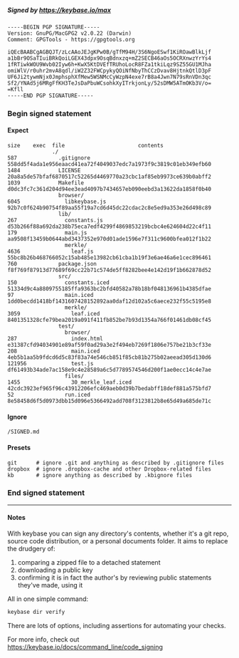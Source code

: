 ##### Signed by https://keybase.io/max
```
-----BEGIN PGP SIGNATURE-----
Version: GnuPG/MacGPG2 v2.0.22 (Darwin)
Comment: GPGTools - https://gpgtools.org

iQEcBAABCgAGBQJT/zLcAAoJEJgKPw0B/gTfM94H/3S6NgoESwf1KiROawBlkLjf
a1bBr9OSaTIuiBRkQoiLGEX43dpx9OsqBdnxzq+mZ2SECB46aOs5OCRXnwzYrYs4
1fRTiwkWOU9Wvb02Iyw6h+KwX5KtDVEfTRUhoLocR8FZa1tkiLqz9SZ55GU1MJha
omiWlV/r0uhr2mvA8qdl/iW2Z32FWCpykyQOiNfNbyThCCzDvav8HjtnkQtlD3pF
UF6Ji2tywmNjx0JmphsphXfMew5WSNMcCyWzpN4exe7rB8a4Jwn7N79sRnVDn3qc
Sf2/YNAd5j6MRgFfKH3TeJsDaPbuWCsohkXyITrkjonLy/52sDMW5ATmOKb3V/o=
=Kfll
-----END PGP SIGNATURE-----

```

<!-- END SIGNATURES -->

### Begin signed statement 

#### Expect

```
size    exec  file                       contents                                                        
              ./                                                                                         
587             .gitignore               558dd5f4ada1e956eaacd41ea72f4049037edc7a1973f9c3819c01eb349efb60
1484            LICENSE                  20a8a5de57bfaf6870517c52265d4469770a23cbc1af85eb9973ce639b0abff2
1039            Makefile                 d0dc3fc7c361d204d94ee3ead4097b7434657eb090eebd3a13622da1858f0b40
                browser/                                                                                 
6045              libkeybase.js          92b7c0f624b90754f89aa55f19a7cd6d45dc22cdac2c8e5ed9a353e26d498c89
                lib/                                                                                     
267               constants.js           d53b266f88a692da238b75eca7edf4299f4869853219bcbc4e624604d22c4f11
179               main.js                aa9508f13459b0644abd3437352e970d01ade1596e7f311c9600bfea012f1b22
                  merkle/                                                                                
4636                leaf.js              55bc8b26b468766052c15ab485e13982cb61cba1b19f3e6ae46a6e1cec896461
760             package.json             f8f769f87913d77689f69cc22b71c574de5ff8282bee4e142d19f1b662878d52
                src/                                                                                     
150               constants.iced         51334d9c4a8809755185ffa9363bc2bfd40582a78b18bf048136961b4385dfae
97                main.iced              1dd0becdd1418bf1431607428152892aa0daf12d102a5c6aece232f55c5195e8
                  merkle/                                                                                
3059                leaf.iced            8401351328cfe79bea2019a091f411fb852be7b93d1354a766f01461db08cf45
                test/                                                                                    
                  browser/                                                                               
287                 index.html           e31387cfd94034901e89af59f0ad29a3e2f494eb7269f1806e757be21b3cf33e
208                 main.iced            4eb5b1aa5b9fdcd6d5c83f83a74e546cb851f85cb81b275b02aeead305d130d6
121956              test.js              df61493b34ade7ac158e9c4e28589a6c5d7789574546d200f1ae0ecc14c4e7ae
                  files/                                                                                 
1455                30_merkle_leaf.iced  42cdc3923ef965f96c43912206efc469aeb0d39b7bedabff18def881a575bfd7
52                run.iced               8e58458d6f5d0973dbb15d096e5366492add708f3123812b8e65d49a685de71c
```

#### Ignore

```
/SIGNED.md
```

#### Presets

```
git      # ignore .git and anything as described by .gitignore files
dropbox  # ignore .dropbox-cache and other Dropbox-related files    
kb       # ignore anything as described by .kbignore files          
```

<!-- summarize version = 0.0.9 -->

### End signed statement

<hr>

#### Notes

With keybase you can sign any directory's contents, whether it's a git repo,
source code distribution, or a personal documents folder. It aims to replace the drudgery of:

  1. comparing a zipped file to a detached statement
  2. downloading a public key
  3. confirming it is in fact the author's by reviewing public statements they've made, using it

All in one simple command:

```bash
keybase dir verify
```

There are lots of options, including assertions for automating your checks.

For more info, check out https://keybase.io/docs/command_line/code_signing